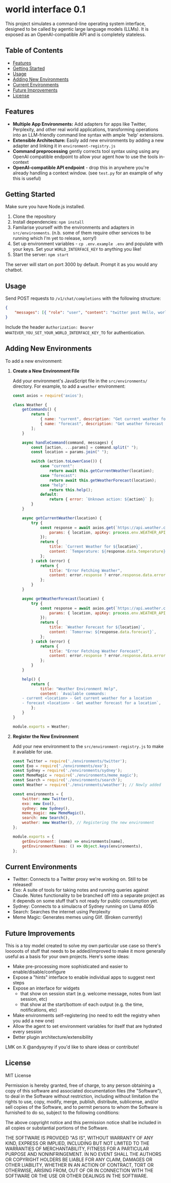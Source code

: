 # world interface 0.1

This project simulates a command-line operating system interface, designed to be called by agentic large language models (LLMs). It is exposed as an OpenAI-compatible API and is completely stateless.

## Table of Contents

-   [Features](#features)
-   [Getting Started](#getting-started)
-   [Usage](#usage)
-   [Adding New Environments](#adding-new-environments)
-   [Current Environments](#current-environments)
-   [Future Improvements](#future-improvements)
-   [License](#license)

## Features

-   **Multiple App Environments:** Add adapters for apps like Twitter, Perplexity, and other real world applications, transforming operations into an LLM-friendly command line syntax with ample 'help' extensions.
-   **Extensible Architecture:** Easily add new environments by adding a new adapter and linking it in `environment-registry.js`
-   **Command preprocessing** gently corrects tool syntax using using any OpenAI compatible endpoint to allow your agent how to use the tools in-context
-   **OpenAI-compatible API endpoint** - drop this in anywhere you're already handling a context window. (see `test.py` for an example of why this is useful)

## Getting Started

Make sure you have Node.js installed.

1. Clone the repository
2. Install dependencies: `npm install`
3. Familarise yourself with the environments and adapters in `src/environments`. (n.b. some of them require other services to be running which I'm yet to release, sorry!)
4. Set up environment variables - `cp .env.example .env` and populate with your keys. Set your `WORLD_INTERFACE_KEY` to anything you like!
5. Start the server: `npm start`

The server will start on port 3000 by default. Prompt it as you would any chatbot.

## Usage

Send POST requests to `/v1/chat/completions` with the following structure:

```json
{
    "messages": [{ "role": "user", "content": "twitter post Hello, world!" }]
}
```

Include the header `Authorization: Bearer WHATEVER_YOU_SET_YOUR_WORLD_INTERFACE_KEY_TO` for authentication.

## Adding New Environments

To add a new environment:

1. **Create a New Environment File**

    Add your environment's JavaScript file in the `src/environments/` directory. For example, to add a `weather` environment:

    ```javascript:src/environments/weather.js
    const axios = require('axios');

    class Weather {
        getCommands() {
            return [
                { name: "current", description: "Get current weather for a location" },
                { name: "forecast", description: "Get weather forecast for a location" },
            ];
        }

        async handleCommand(command, messages) {
            const [action, ...params] = command.split(" ");
            const location = params.join(" ");

            switch (action.toLowerCase()) {
                case "current":
                    return await this.getCurrentWeather(location);
                case "forecast":
                    return await this.getWeatherForecast(location);
                case "help":
                    return this.help();
                default:
                    return { error: `Unknown action: ${action}` };
            }
        }

        async getCurrentWeather(location) {
            try {
                const response = await axios.get(`https://api.weather.com/v3/weather/conditions`, {
                    params: { location, apiKey: process.env.WEATHER_API_KEY },
                });
                return {
                    title: `Current Weather for ${location}`,
                    content: `Temperature: ${response.data.temperature}\nConditions: ${response.data.conditions}`,
                };
            } catch (error) {
                return {
                    title: "Error Fetching Weather",
                    content: error.response ? error.response.data.error : error.message,
                };
            }
        }

        async getWeatherForecast(location) {
            try {
                const response = await axios.get(`https://api.weather.com/v3/weather/forecast`, {
                    params: { location, apiKey: process.env.WEATHER_API_KEY },
                });
                return {
                    title: `Weather Forecast for ${location}`,
                    content: `Tomorrow: ${response.data.forecast}`,
                };
            } catch (error) {
                return {
                    title: "Error Fetching Weather Forecast",
                    content: error.response ? error.response.data.error : error.message,
                };
            }
        }

        help() {
            return {
                title: "Weather Environment Help",
                content: `Available commands:
        - current <location> - Get current weather for a location
        - forecast <location> - Get weather forecast for a location`,
            };
        }
    }

    module.exports = Weather;
    ```

2. **Register the New Environment**

    Add your new environment to the `src/environment-registry.js` to make it available for use.

    ```javascript:src/environment-registry.js
    const Twitter = require('./environments/twitter');
    const Exo = require('./environments/exo');
    const Sydney = require('./environments/sydney');
    const MemeMagic = require('./environments/meme_magic');
    const Search = require('./environments/search');
    const Weather = require('./environments/weather'); // Newly added

    const environments = {
        twitter: new Twitter(),
        exo: new Exo(),
        sydney: new Sydney(),
        meme_magic: new MemeMagic(),
        search: new Search(),
        weather: new Weather(), // Registering the new environment
    };

    module.exports = {
        getEnvironment: (name) => environments[name],
        getEnvironmentNames: () => Object.keys(environments),
    };
    ```

## Current Environments

-   Twitter: Connects to a Twitter proxy we're working on. Still to be released!
-   Exo: A suite of tools for taking notes and running queries against Claude. Notes functionality to be branched off into a separate project as it depends on some stuff that's not ready for public consumption yet.
-   Sydney: Connects to a simulacra of Sydney running on Llama 405b
-   Search: Searches the internet using Perplexity
-   Meme Magic: Generates memes using Glif. (Broken currently)

## Future Improvements

This is a toy model created to solve my own particular use case so there's looooots of stuff that needs to be added/improved to make it more generally useful as a basis for your own projects. Here's some ideas:

-   Make pre-processing more sophisticated and easier to enable/disable/configure
-   Expose a "hints" interface to enable individual apps to suggest next steps
-   Expose an interface for widgets
    -   that show on session start (e.g. welcome message, notes from last session, etc)
    -   that show at the start/bottom of each output (e.g. the time, notifications, etc)
-   Make environments self-registering (no need to edit the registry when you add a new one)
-   Allow the agent to set environment variables for itself that are hydrated every session
-   Better plugin architecture/extensibility

LMK on X @andyayrey if you'd like to share ideas or contribute!

## License

MIT License

Permission is hereby granted, free of charge, to any person obtaining a copy
of this software and associated documentation files (the "Software"), to deal
in the Software without restriction, including without limitation the rights
to use, copy, modify, merge, publish, distribute, sublicense, and/or sell
copies of the Software, and to permit persons to whom the Software is
furnished to do so, subject to the following conditions:

The above copyright notice and this permission notice shall be included in all
copies or substantial portions of the Software.

THE SOFTWARE IS PROVIDED "AS IS", WITHOUT WARRANTY OF ANY KIND, EXPRESS OR
IMPLIED, INCLUDING BUT NOT LIMITED TO THE WARRANTIES OF MERCHANTABILITY,
FITNESS FOR A PARTICULAR PURPOSE AND NONINFRINGEMENT. IN NO EVENT SHALL THE
AUTHORS OR COPYRIGHT HOLDERS BE LIABLE FOR ANY CLAIM, DAMAGES OR OTHER
LIABILITY, WHETHER IN AN ACTION OF CONTRACT, TORT OR OTHERWISE, ARISING FROM,
OUT OF OR IN CONNECTION WITH THE SOFTWARE OR THE USE OR OTHER DEALINGS IN THE
SOFTWARE.
